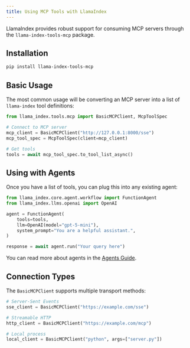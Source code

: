 ```yaml
---
title: Using MCP Tools with LlamaIndex
---
```


LlamaIndex provides robust support for consuming MCP servers through the `llama-index-tools-mcp` package.

## Installation

```bash
pip install llama-index-tools-mcp
```

## Basic Usage

The most common usage will be converting an MCP server into a list of `llama-index` tool definitions:

```python
from llama_index.tools.mcp import BasicMCPClient, McpToolSpec

# Connect to MCP server
mcp_client = BasicMCPClient("http://127.0.0.1:8000/sse")
mcp_tool_spec = McpToolSpec(client=mcp_client)

# Get tools
tools = await mcp_tool_spec.to_tool_list_async()
```

## Using with Agents

Once you have a list of tools, you can plug this into any existing agent:

```python
from llama_index.core.agent.workflow import FunctionAgent
from llama_index.llms.openai import OpenAI

agent = FunctionAgent(
    tools=tools,
    llm=OpenAI(model="gpt-5-mini"),
    system_prompt="You are a helpful assistant.",
)

response = await agent.run("Your query here")
```

You can read more about agents in the [Agents Guide](/python/framework/understanding/agent).

## Connection Types

The `BasicMCPClient` supports multiple transport methods:

```python
# Server-Sent Events
sse_client = BasicMCPClient("https://example.com/sse")

# Streamable HTTP
http_client = BasicMCPClient("https://example.com/mcp")

# Local process
local_client = BasicMCPClient("python", args=["server.py"])
```
